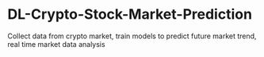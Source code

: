 # DL-Crypto-Stock-Market-Prediction
Collect data from crypto market, train models to predict future market trend, real time market data analysis
